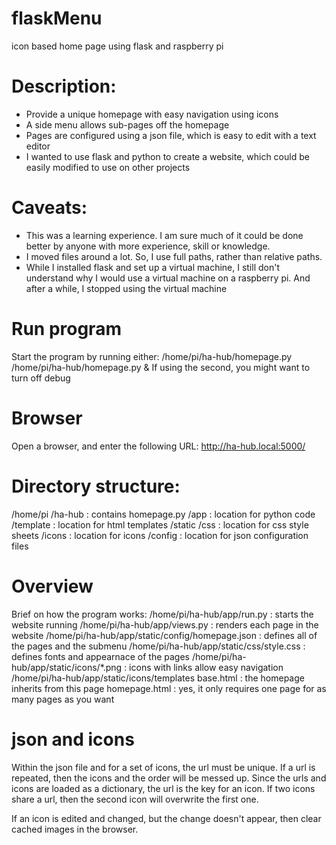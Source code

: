 # flaskMenu
icon based home page using flask and raspberry pi

# Description:
  * Provide a unique homepage with easy navigation using icons
  * A side menu allows sub-pages off the homepage
  * Pages are configured using a json file, which is easy to edit with a text
    editor
  * I wanted to use flask and python to create a website, which could be easily
    modified to use on other projects

# Caveats:
  * This was a learning experience. I am sure much of it could be done better by
    anyone with more experience, skill or knowledge.
  * I moved files around a lot. So, I use full paths, rather than relative paths.
  * While I installed flask and set up a virtual machine, I still don't understand
    why I would use a virtual machine on a raspberry pi. And after a while, I
    stopped using the virtual machine

# Run program
Start the program by running either:
  /home/pi/ha-hub/homepage.py
  /home/pi/ha-hub/homepage.py &
If using the second, you might want to turn off debug

# Browser
Open a browser, and enter the following URL:
  http://ha-hub.local:5000/

# Directory structure:
  /home/pi
    /ha-hub       : contains homepage.py
      /app        : location for python code
        /template : location for html templates
        /static
          /css    : location for css style sheets
          /icons  : location for icons
          /config : location for json configuration files

# Overview 
Brief on how the program works:
  /home/pi/ha-hub/app/run.py                      : starts the website running
  /home/pi/ha-hub/app/views.py                    : renders each page in the website
  /home/pi/ha-hub/app/static/config/homepage.json : defines all of the pages and the submenu
  /home/pi/ha-hub/app/static/css/style.css        : defines fonts and appearnace of the pages
  /home/pi/ha-hub/app/static/icons/*.png          : icons with links allow easy navigation
  /home/pi/ha-hub/app/static/icons/templates
    base.html                                     : the homepage inherits from this page
    homepage.html                                 : yes, it only requires one page for as many pages as you want

# json and icons
Within the json file and for a set of icons, the url must be unique.
If a url is repeated, then the icons and the order will be messed up.
Since the urls and icons are loaded as a dictionary, the url is the
key for an icon. If two icons share a url, then the second icon will
overwrite the first one.

If an icon is edited and changed, but the change doesn't appear, then
clear cached images in the browser.
